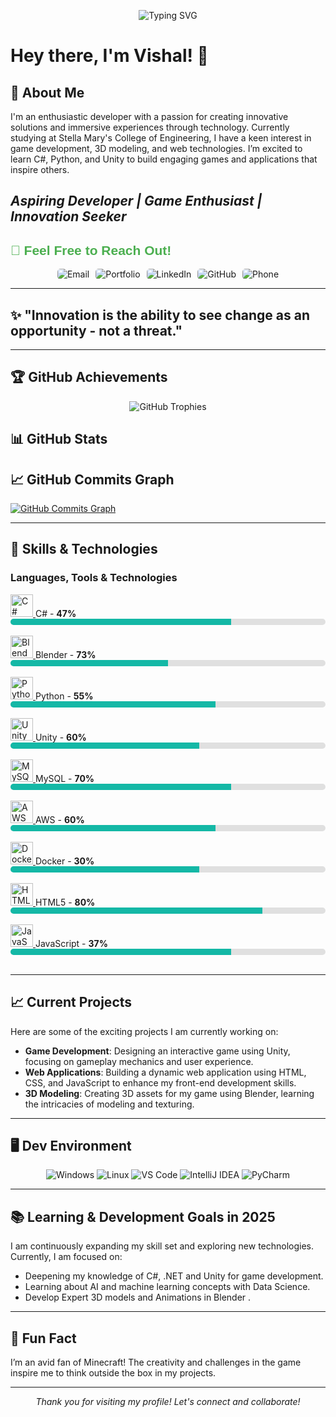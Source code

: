 <p align="center">
  <img src="https://readme-typing-svg.herokuapp.com?font=Fira+Code&pause=1000&color=F7F7F7&center=true&vCenter=true&width=435&lines=Welcome+to+My+GitHub+Profile!;I'm+a+Tech+Explorer+and+Developer!;Always+learning+something+new!" alt="Typing SVG" />
</p>

# Hey there, I'm Vishal! 👋
## 🌟 About Me
I'm an enthusiastic developer with a passion for creating innovative solutions and immersive experiences through technology. Currently studying at Stella Mary's College of Engineering, I have a keen interest in game development, 3D modeling, and web technologies. I’m excited to learn C#, Python, and Unity to build engaging games and applications that inspire others.

*Aspiring Developer | Game Enthusiast | Innovation Seeker*  
---
<h2 style="font-family: 'Arial'; color: #4CAF50;">🤝 Feel Free to Reach Out!</h2>
<div align="center" style="display: flex; gap: 10px; justify-content: center;">
  <a href="mailto:vishal.ai23@stellamaryscoe.edu.in" style="text-decoration: none;">
    <img src="https://img.shields.io/badge/Email-vishal.ai23%40stellamaryscoe.edu.in-red?style=for-the-badge&logo=gmail&logoColor=white" alt="Email" style="border-radius: 5px;">
  </a>
  <a href="https://vishal-46.github.io/Vishal-Portfolio/" target="_blank" rel="noreferrer" style="text-decoration: none;">
    <img src="https://img.shields.io/badge/Portfolio-Vishal--Portfolio-green?style=for-the-badge&logo=google-chrome&logoColor=white" alt="Portfolio" style="border-radius: 5px;">
  </a>
  <a href="https://www.linkedin.com/in/vishaln24" target="_blank" rel="noreferrer" style="text-decoration: none;">
    <img src="https://img.shields.io/badge/LinkedIn-Vishal-blue?style=for-the-badge&logo=linkedin&logoColor=white" alt="LinkedIn" style="border-radius: 5px;">
  </a>
  <a href="https://github.com/Vishal-46" target="_blank" rel="noreferrer" style="text-decoration: none;">
    <img src="https://img.shields.io/badge/GitHub-Vishal--46-black?style=for-the-badge&logo=github&logoColor=white" alt="GitHub" style="border-radius: 5px;">
  </a>
  <a href="tel:+91-8015628822" target="_blank" rel="noreferrer" style="text-decoration: none;">
    <img src="https://img.shields.io/badge/Call%20Me-%2B91%209876543210-orange?style=for-the-badge&logo=phone&logoColor=white" alt="Phone" style="border-radius: 5px;">
  </a>
</div>

---

## ✨ "Innovation is the ability to see change as an opportunity - not a threat."  
---

## 🏆 GitHub Achievements  
<p align="center">
  <img src="https://github-profile-trophy.vercel.app/?username=Vishal-46&theme=monokai&no-frame=false&no-bg=false&margin-w=4" alt="GitHub Trophies" />
</p>

## 📊 GitHub Stats

## 📈 GitHub Commits Graph
[![GitHub Commits Graph](https://github-readme-activity-graph.vercel.app/graph?username=vishal-46&bg_color=2d2d2d&color=ffcc00&line=ff5722&point=ffffff&area_color=2d2d2d&area=true&hide_border=true&custom_title=GitHub%20Commits%20Graph)](http://www.github.com/vishal-46)

---

## 🚀 Skills & Technologies  

### Languages, Tools & Technologies

  
  <a href="https://docs.microsoft.com/en-us/dotnet/csharp/" target="_blank" rel="noreferrer">
    <img src="https://raw.githubusercontent.com/danielcranney/readme-generator/main/public/icons/skills/csharp-colored.svg" width="36" height="36" alt="C#" title="C#" />
  </a>
  C# - <strong>47%</strong>
  <div style="width: 100%; background-color: #e0e0e0; border-radius: 5px; overflow: hidden;">
    <div style="width: 70%; height: 10px; background-color: #14b8a6;"></div>
  </div>
  <br>

  <a href="https://www.blender.org/" target="_blank" rel="noreferrer">
    <img src="https://raw.githubusercontent.com/danielcranney/readme-generator/main/public/icons/skills/blender-colored.svg" width="36" height="36" alt="Blender" title="Blender" />
  </a>
  Blender - <strong>73%</strong>
  <div style="width: 100%; background-color: #e0e0e0; border-radius: 5px; overflow: hidden;">
    <div style="width: 50%; height: 10px; background-color: #14b8a6;"></div>
  </div>
  <br>

  <a href="https://www.python.org/" target="_blank" rel="noreferrer">
    <img src="https://raw.githubusercontent.com/danielcranney/readme-generator/main/public/icons/skills/python-colored.svg" width="36" height="36" alt="Python" title="Python" />
  </a>
  Python - <strong>55%</strong>
  <div style="width: 100%; background-color: #e0e0e0; border-radius: 5px; overflow: hidden;">
    <div style="width: 65%; height: 10px; background-color: #14b8a6;"></div>
  </div>
  <br>

  <a href="https://unity.com/" target="_blank" rel="noreferrer">
    <img src="https://skillicons.dev/icons?i=unity"  width="36" height="36" alt="Unity" title="Unity" />
  </a>
  Unity - <strong>60%</strong>
  <div style="width: 100%; background-color: #e0e0e0; border-radius: 5px; overflow: hidden;">
    <div style="width: 60%; height: 10px; background-color: #14b8a6;"></div>
  </div>
  <br>

  <a href="https://www.mysql.com/" target="_blank" rel="noreferrer">
    <img src="https://raw.githubusercontent.com/danielcranney/readme-generator/main/public/icons/skills/mysql-colored.svg" width="36" height="36" alt="MySQL" title="MySQL" />
  </a>
  MySQL - <strong>70%</strong>
  <div style="width: 100%; background-color: #e0e0e0; border-radius: 5px; overflow: hidden;">
    <div style="width: 70%; height: 10px; background-color: #14b8a6;"></div>
  </div>
  <br>

  <a href="https://aws.amazon.com/" target="_blank" rel="noreferrer">
    <img src="https://raw.githubusercontent.com/danielcranney/readme-generator/main/public/icons/skills/aws-colored.svg" width="36" height="36" alt="AWS" title="AWS" />
  </a>
  AWS - <strong>60%</strong>
  <div style="width: 100%; background-color: #e0e0e0; border-radius: 5px; overflow: hidden;">
    <div style="width: 65%; height: 10px; background-color: #14b8a6;"></div>
  </div>
  <br>

  <a href="https://www.docker.com/" target="_blank" rel="noreferrer">
    <img src="https://raw.githubusercontent.com/danielcranney/readme-generator/main/public/icons/skills/docker-colored.svg" width="36" height="36" alt="Docker" title="Docker" />
  </a>
  Docker - <strong>30%</strong>
  <div style="width: 100%; background-color: #e0e0e0; border-radius: 5px; overflow: hidden;">
    <div style="width: 60%; height: 10px; background-color: #14b8a6;"></div>
  </div>
  <br>

  <a href="https://www.w3.org/TR/html52/" target="_blank" rel="noreferrer">
    <img src="https://raw.githubusercontent.com/danielcranney/readme-generator/main/public/icons/skills/html5-colored.svg" width="36" height="36" alt="HTML5" title="HTML5" />
  </a>
  HTML5 - <strong>80%</strong>
  <div style="width: 100%; background-color: #e0e0e0; border-radius: 5px; overflow: hidden;">
    <div style="width: 80%; height: 10px; background-color: #14b8a6;"></div>
  </div>
  <br>

  <a href="https://developer.mozilla.org/en-US/docs/Web/JavaScript" target="_blank" rel="noreferrer">
    <img src="https://raw.githubusercontent.com/danielcranney/readme-generator/main/public/icons/skills/javascript-colored.svg" width="36" height="36" alt="JavaScript" title="JavaScript" />
  </a>
  JavaScript - <strong>37%</strong>
  <div style="width: 100%; background-color: #e0e0e0; border-radius: 5px; overflow: hidden;">
    <div style="width: 70%; height: 10px; background-color: #14b8a6;"></div>
  </div>
  <br>

</p>


---

## 📈 Current Projects
Here are some of the exciting projects I am currently working on:

- **Game Development**: Designing an interactive game using Unity, focusing on gameplay mechanics and user experience.
- **Web Applications**: Building a dynamic web application using HTML, CSS, and JavaScript to enhance my front-end development skills.
- **3D Modeling**: Creating 3D assets for my game using Blender, learning the intricacies of modeling and texturing.

---

## 🖥️ Dev Environment
<div align="center">
  <img src="https://img.shields.io/badge/OS-Windows-blue?style=for-the-badge&logo=windows" alt="Windows">
  <img src="https://img.shields.io/badge/OS-Linux-blue?style=for-the-badge&logo=linux" alt="Linux">

  <img src="https://img.shields.io/badge/Editor-Visual%20Studio%20Code-blue?style=for-the-badge&logo=visual-studio-code&logoColor=white" alt="VS Code">
  <img src="https://img.shields.io/badge/Editor-IntelliJ%20IDEA-blue?style=for-the-badge&logo=intellij-idea&logoColor=white" alt="IntelliJ IDEA">
  <img src="https://img.shields.io/badge/Editor-PyCharm-blue?style=for-the-badge&logo=pycharm&logoColor=white" alt="PyCharm">
</div>

---

## 📚 Learning & Development Goals in 2025
I am continuously expanding my skill set and exploring new technologies. Currently, I am focused on:
- Deepening my knowledge of C#, .NET and Unity for game development.
- Learning about AI and machine learning concepts with Data Science.
- Develop Expert 3D models and Animations in Blender .

---

## 🤖 Fun Fact
I’m an avid fan of Minecraft! The creativity and challenges in the game inspire me to think outside the box in my projects.  

---

<p align="center">
  <em>Thank you for visiting my profile! Let's connect and collaborate!</em>
</p>
